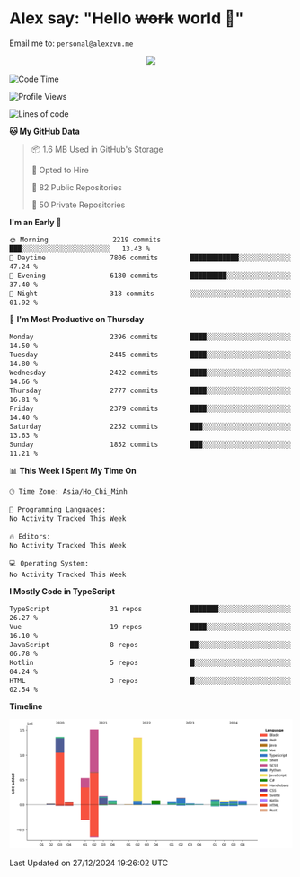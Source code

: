 # Alex say: "Hello ~~work~~ world 🐾"
Email me to: `personal@alexzvn.me`


<p align=center>
  <a href="https://skillicons.dev">
    <img src="https://skillicons.dev/icons?i=ts,js,php,nodejs,bun,vue,nuxt,react,svelte,tauri,laravel,rust,mongodb,docker,electron,redis,rabbitmq,tailwind,git,cloudflare,elysia,mysql,nginx,rollupjs,sentry,ubuntu,yarn,html,css,vite" />
  </a>
</p>

<!--START_SECTION:waka-->
![Code Time](http://img.shields.io/badge/Code%20Time-1%2C066%20hrs%2055%20mins-blue)

![Profile Views](http://img.shields.io/badge/Profile%20Views-1-blue)

![Lines of code](https://img.shields.io/badge/From%20Hello%20World%20I%27ve%20Written-5.8%20million%20lines%20of%20code-blue)

**🐱 My GitHub Data** 

> 📦 1.6 MB Used in GitHub's Storage 
 > 
> 💼 Opted to Hire
 > 
> 📜 82 Public Repositories 
 > 
> 🔑 50 Private Repositories 
 > 
**I'm an Early 🐤** 

```text
🌞 Morning                2219 commits        ███░░░░░░░░░░░░░░░░░░░░░░   13.43 % 
🌆 Daytime                7806 commits        ████████████░░░░░░░░░░░░░   47.24 % 
🌃 Evening                6180 commits        █████████░░░░░░░░░░░░░░░░   37.40 % 
🌙 Night                  318 commits         ░░░░░░░░░░░░░░░░░░░░░░░░░   01.92 % 
```
📅 **I'm Most Productive on Thursday** 

```text
Monday                   2396 commits        ████░░░░░░░░░░░░░░░░░░░░░   14.50 % 
Tuesday                  2445 commits        ████░░░░░░░░░░░░░░░░░░░░░   14.80 % 
Wednesday                2422 commits        ████░░░░░░░░░░░░░░░░░░░░░   14.66 % 
Thursday                 2777 commits        ████░░░░░░░░░░░░░░░░░░░░░   16.81 % 
Friday                   2379 commits        ████░░░░░░░░░░░░░░░░░░░░░   14.40 % 
Saturday                 2252 commits        ███░░░░░░░░░░░░░░░░░░░░░░   13.63 % 
Sunday                   1852 commits        ███░░░░░░░░░░░░░░░░░░░░░░   11.21 % 
```


📊 **This Week I Spent My Time On** 

```text
🕑︎ Time Zone: Asia/Ho_Chi_Minh

💬 Programming Languages: 
No Activity Tracked This Week

🔥 Editors: 
No Activity Tracked This Week

💻 Operating System: 
No Activity Tracked This Week
```

**I Mostly Code in TypeScript** 

```text
TypeScript               31 repos            ███████░░░░░░░░░░░░░░░░░░   26.27 % 
Vue                      19 repos            ████░░░░░░░░░░░░░░░░░░░░░   16.10 % 
JavaScript               8 repos             ██░░░░░░░░░░░░░░░░░░░░░░░   06.78 % 
Kotlin                   5 repos             █░░░░░░░░░░░░░░░░░░░░░░░░   04.24 % 
HTML                     3 repos             █░░░░░░░░░░░░░░░░░░░░░░░░   02.54 % 
```



**Timeline**

![Lines of Code chart](https://raw.githubusercontent.com/alexzvn/alexzvn/main/assets/bar_graph.png)


 Last Updated on 27/12/2024 19:26:02 UTC
<!--END_SECTION:waka-->
